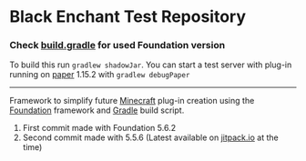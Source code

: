 # Black Enchant Test Repository

### Check [build.gradle](https://github.com/Magnum97/BlackEnchant/blob/blackenchant/build.gradle) for used Foundation version

To build this run `gradlew shadowJar`. You can start a test server with plug-in running on [paper](https://paper.io) 1.15.2 with `gradlew debugPaper` 

---

Framework to simplify future [Minecraft](http://www.minecraft.net) plug-in creation using the [Foundation](http://www.github.com/Magnum97/Foundation) framework and [Gradle](https://gradle.org/) build script.

1. First commit made with Foundation 5.6.2
2. Second commit made with 5.5.6 (Latest available on [jitpack.io](https://jitpack.io/#kangarko/Foundation) at the time)

